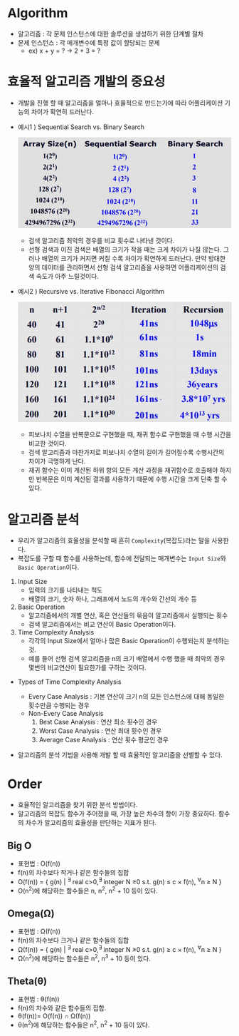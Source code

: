 # Algorithm

- 알고리즘 : 각 문제 인스턴스에 대한 솔루션을 생성하기 위한 단계별 절차
- 문제 인스턴스 : 각 매개변수에 특정 값이 할당되는 문제
  - ex) x + y = ? -> 2 + 3 = ?

# 효율적 알고리즘 개발의 중요성

- 개발을 진행 할 때 알고리즘을 얼마나 효율적으로 만드는가에 따라 어플리케이션 기능의 차이가 확연히 드러난다.

- 예시1 ) Sequential Search vs. Binary Search

  ![](./img/검색비교.JPG)

  - 검색 알고리즘 최악의 경우를 비교 횟수로 나타낸 것이다.
  - 선형 검색과 이진 검색은 배열의 크기가 작을 때는 크게 차이가 나질 않는다.
    그러나 배열의 크기가 커지면 커질 수록 차이가 확연하게 드러난다. 만약 방대한 양의 데이터를 관리하면서 선형 검색 알고리즘을 사용하면 어플리케이션의 검색 속도가 아주 느릴것이다.

- 예시2 ) Recursive vs. Iterative Fibonacci Algorithm

  ![](./img/재귀반복비교.JPG)

  - 피보나치 수열을 반복문으로 구현했을 때, 재귀 함수로 구현했을 때 수행 시간을 비교한 것이다.
  - 검색 알고리즘과 마찬가지로 피보나치 수열의 길이가 길어질수록 수행시간의 차이가 극명하게 난다.
  - 재귀 함수는 이미 계산된 하위 항의 모든 계산 과정을 재귀함수로 호출해야 하지만 반복문은 이미 계산된 결과를 사용하기 때문에 수행 시간을 크게 단축 할 수 있다.

# 알고리즘 분석

- 우리가 알고리즘의 효율성을 분석할 때 흔히 `Complexity`(복잡도)라는 말을 사용한다.
- 복잡도를 구할 때 함수를 사용하는데, 함수에 전달되는 매개변수는 `Input Size`와 `Basic Operation`이다.

1.  Input Size
    - 입력의 크기를 나타내는 척도
    - 배열의 크기, 숫자 하나, 그래프에서 노드의 개수와 간선의 개수 등
2.  Basic Operation
    - 알고리즘에서의 개별 연산, 혹은 연산들의 묶음이 알고리즘에서 실행되는 횟수
    - 검색 알고리즘에서는 비교 연산이 Basic Operation이다.
3.  Time Complexity Analysis
    - 각각의 Input Size에서 얼마나 많은 Basic Operation이 수행되는지 분석하는 것.
    - 예를 들어 선형 검색 알고리즘을 n의 크기 배열에서 수행 했을 때 최악의 경우 몇번의 비교연산이 필요한가를 구하는 것이다.

- Types of Time Complexity Analysis

  - Every Case Analysis : 기본 연산이 크기 n의 모든 인스턴스에 대해 동일한 횟수만큼 수행되는 경우
  - Non-Every Case Analysis
    1. Best Case Analysis : 연산 최소 횟수인 경우
    2. Worst Case Analysis : 연산 최대 횟수인 경우
    3. Average Case Analysis : 연산 횟수 평균인 경우

- 알고리즘의 분석 기법을 사용해 개발 할 때 효율적인 알고리즘을 선별할 수 있다.

# Order

- 효율적인 알고리즘을 찾기 위한 분석 방법이다.
- 알고리즘의 복잡도 함수가 주어졌을 때, 가장 높은 차수의 항이 가장 중요하다. 함수의 차수가 알고리즘의 효율성을 판단하는 지표가 된다.

## Big O

- 표현법 : O(f(n))
- f(n)의 차수보다 작거나 같은 함수들의 집합
- O(f(n)) = { g(n) | <sup>∃</sup> real c>0,<sup>∃</sup> integer N ≥0 s.t.
  g(n) ≤ c × f(n), <sup>∀</sup>n ≥ N }
- O(n<sup>2</sup>)에 해당하는 함수들은 n, n<sup>2</sup>, n<sup>2</sup> + 10 등이 있다.

## Omega(Ω)

- 표현법 : Ω(f(n))
- f(n)의 차수보다 크거나 같은 함수들의 집합
- Ω(f(n)) = { g(n) | <sup>∃</sup> real c>0,<sup>∃</sup> integer N ≥0 s.t.
  g(n) ≥ c × f(n), <sup>∀</sup>n ≥ N }
- Ω(n<sup>2</sup>)에 해당하는 함수들은 n<sup>2</sup>, n<sup>3</sup> + 10 등이 있다.

## Theta(θ)

- 표현법 : θ(f(n))
- f(n)의 차수와 같은 함수들의 집합.
- θ(f(n))= O(f(n)) ∩ Ω(f(n))
- θ(n<sup>2</sup>)에 해당하는 함수들은 n<sup>2</sup>, n<sup>2</sup> + 10 등이 있다.
